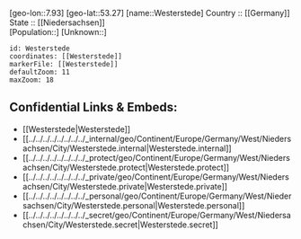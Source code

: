 ﻿---
location: [53.27,7.93] 
mapzoom: [7,12] 
mapmarker: city 
type: City
tags:
- geo/City


SpocWebEntityId: 35574
isDeleted: false
confidential: public

---
[geo-lon::7.93] 
[geo-lat::53.27] 
[name::Westerstede] 
Country :: [[Germany]]  
State :: [[Niedersachsen]]  
[Population::] 
[Unknown::] 


```leaflet
id: Westerstede
coordinates: [[Westerstede]] 
markerFile: [[Westerstede]] 
defaultZoom: 11 
maxZoom: 18
```


## Confidential Links & Embeds: 
- [[Westerstede|Westerstede]]  
- [[../../../../../../../../_internal/geo/Continent/Europe/Germany/West/Niedersachsen/City/Westerstede.internal|Westerstede.internal]] 
- [[../../../../../../../../_protect/geo/Continent/Europe/Germany/West/Niedersachsen/City/Westerstede.protect|Westerstede.protect]] 
- [[../../../../../../../../_private/geo/Continent/Europe/Germany/West/Niedersachsen/City/Westerstede.private|Westerstede.private]] 
- [[../../../../../../../../_personal/geo/Continent/Europe/Germany/West/Niedersachsen/City/Westerstede.personal|Westerstede.personal]] 
- [[../../../../../../../../_secret/geo/Continent/Europe/Germany/West/Niedersachsen/City/Westerstede.secret|Westerstede.secret]] 
